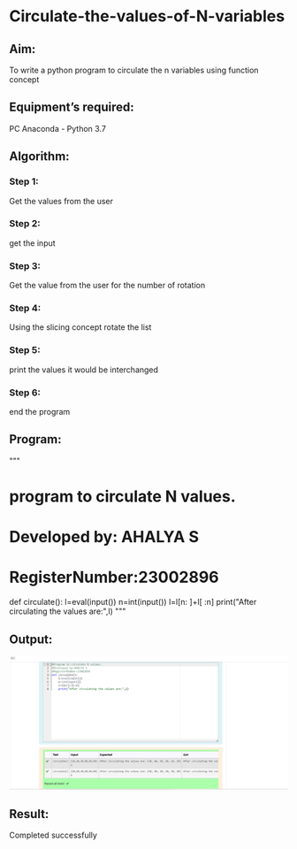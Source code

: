 # Circulate-the-values-of-N-variables
## Aim:
To write a python program to circulate the n variables using function concept
## Equipment’s required:
PC
Anaconda - Python 3.7
## Algorithm: 
### Step 1: 
Get the values from the user
### Step 2:
get the input
### Step 3: 
Get the value from the user for the number of rotation
### Step 4: 
Using the slicing concept rotate the list
### Step 5: 
print the values it would be interchanged
### Step 6: 
end the program
## Program:
"""
# program to circulate N values.
# Developed by: AHALYA S
# RegisterNumber:23002896
def circulate():
     l=eval(input())
     n=int(input())
     l=l[n: ]+l[ :n]
     print("After circulating the values are:",l)
"""

## Output:
![output](circulate.png)

## Result:
Completed successfully
